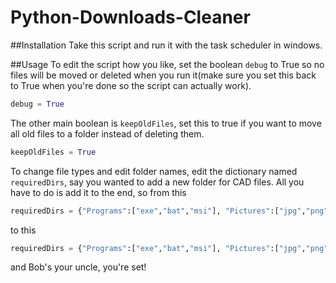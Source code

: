 # Python-Downloads-Cleaner

##Installation
Take this script and run it with the task scheduler in windows.

##Usage
To edit the script how you like, set the boolean `debug` to True so no files will be moved or deleted when you run it(make sure you set this back to True when you're done so the script can actually work).
```Python
debug = True
```
The other main boolean is `keepOldFiles`, set this to true if you want to move all old files to a folder instead of deleting them.
```Python
keepOldFiles = True
```
To change file types and edit folder names, edit the dictionary named `requiredDirs`, say you wanted to add a new folder for CAD files. All you have to do is add it to the end, so from this
```Python
requiredDirs = {"Programs":["exe","bat","msi"], "Pictures":["jpg","png","gif","bmp"], "Documents":["doc","docx","txt","pdf","pptx","ppt"], "ISOs":["bz2","zip","gz"], "Archives":["iso","img"], "OLD":[],"Installers":[], "Logs":["log"]}
```
to this
```Python
requiredDirs = {"Programs":["exe","bat","msi"], "Pictures":["jpg","png","gif","bmp"], "Documents":["doc","docx","txt","pdf","pptx","ppt"], "ISOs":["bz2","zip","gz"], "Archives":["iso","img"], "OLD":[],"Installers":[], "Logs":["log"], "CAD-Files":["cad","ipt"]}
```
and Bob's your uncle, you're set!

